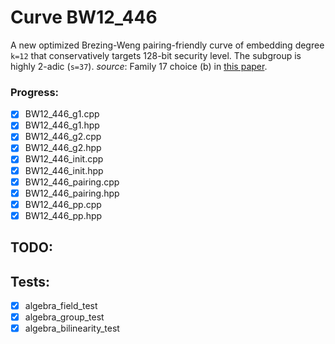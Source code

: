 # Curve BW12_446
A new optimized Brezing-Weng pairing-friendly curve of embedding degree `k=12` that conservatively targets 128-bit security level. The subgroup is highly 2-adic (`s=37`).
*source*: Family 17 choice (b) in [this paper](https://eprint.iacr.org/2019/555.pdf).

### Progress:
- [x] BW12_446_g1.cpp
- [x] BW12_446_g1.hpp
- [x] BW12_446_g2.cpp
- [x] BW12_446_g2.hpp
- [x] BW12_446_init.cpp
- [x] BW12_446_init.hpp
- [x] BW12_446_pairing.cpp
- [x] BW12_446_pairing.hpp
- [x] BW12_446_pp.cpp
- [x] BW12_446_pp.hpp

## TODO:

## Tests:
- [x] algebra_field_test
- [x] algebra_group_test
- [x] algebra_bilinearity_test
